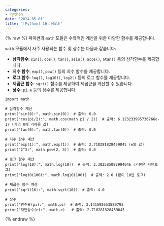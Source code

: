 ```yaml
---
categories:
- Python
date: '2024-05-01'
title: '[Python] 16. Math'
---
```


{% raw %}
파이썬의 `math` 모듈은 수학적인 계산을 위한 다양한 함수를 제공합니다.

`math` 모듈에서 자주 사용되는 함수 및 상수는 다음과 같습니다:
- **삼각함수**: `sin()`, `cos()`, `tan()`, `asin()`, `acos()`, `atan()` 등의 삼각함수를 제공합니다.
- **지수 함수**: `exp()`, `pow()` 등의 지수 함수를 제공합니다.
- **로그 함수**: `log()`, `log10()`, `log2()` 등의 로그 함수를 제공합니다.
- **제곱근 함수**: `sqrt()` 함수를 제공하여 제곱근을 계산할 수 있습니다.
- **상수**: `pi`, `e` 등의 상수를 제공합니다.

```
import math

# 삼각함수 계산
print("sin(0):", math.sin(0))  # 출력: 0.0
print("cos(pi/2):", math.cos(math.pi / 2))  # 출력: 6.123233995736766e-17 (거의 0에 가까운 값)
print("tan(0):", math.tan(0))  # 출력: 0.0

# 지수 함수 계산
print("exp(1):", math.exp(1))  # 출력: 2.718281828459045 (e의 값)
print("2^3:", math.pow(2, 3))  # 출력: 8.0

# 로그 함수 계산
print("log(10):", math.log(10))  # 출력: 2.302585092994046 (기본은 자연로그)
print("log10(100):", math.log10(100))  # 출력: 2.0 (밑이 10인 로그)

# 제곱근 함수 계산
print("sqrt(16):", math.sqrt(16))  # 출력: 4.0

# 상수
print("원주율(pi):", math.pi)  # 출력: 3.141592653589793
print("자연상수(e):", math.e)   # 출력: 2.718281828459045
```
{% endraw %}
